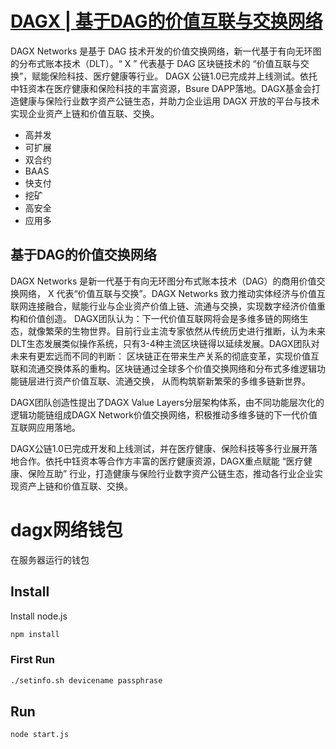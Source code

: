 # [DAGX | 基于DAG的价值互联与交换网络](http://dagx.io "dagx官网")

DAGX Networks 是基于 DAG 技术开发的价值交换网络，新一代基于有向无环图的分布式账本技术（DLT）。“ X ” 代表基于 DAG 区块链技术的 “价值互联与交换”，赋能保险科技、医疗健康等行业。 DAGX 公链1.0已完成并上线测试。依托中钰资本在医疗健康和保险科技的丰富资源，Bsure DAPP落地。DAGX基金会打造健康与保险行业数字资产公链生态，并助力企业运用 DAGX 开放的平台与技术实现企业资产上链和价值互联、交换。

- 高并发
- 可扩展
- 双合约
- BAAS
- 快支付
- 挖矿
- 高安全
- 应用多
## 基于DAG的价值交换网络
DAGX Networks 是新一代基于有向无环图分布式账本技术（DAG）的商用价值交换网络， X 代表“价值互联与交换”。DAGX Networks 致力推动实体经济与价值互联网连接融合，赋能行业与企业资产价值上链、流通与交换，实现数字经济价值重构和价值创造。 DAGX团队认为：下一代价值互联网将会是多维多链的网络生态，就像繁荣的生物世界。目前行业主流专家依然从传统历史进行推断，认为未来DLT生态发展类似操作系统，只有3-4种主流区块链得以延续发展。DAGX团队对未来有更宏远而不同的判断： 区块链正在带来生产关系的彻底变革，实现价值互联和流通交换体系的重构。区块链通过全球多个价值交换网络和分布式多维逻辑功能链层进行资产价值互联、流通交换， 从而构筑崭新繁荣的多维多链新世界。 

DAGX团队创造性提出了DAGX Value Layers分层架构体系，由不同功能层次化的逻辑功能链组成DAGX Network价值交换网络，积极推动多维多链的下一代价值互联网应用落地。

DAGX公链1.0已完成开发和上线测试，并在医疗健康、保险科技等多行业展开落地合作。依托中钰资本等合作方丰富的医疗健康资源，DAGX重点赋能 “医疗健康、保险互助” 行业，打造健康与保险行业数字资产公链生态，推动各行业企业实现资产上链和价值互联、交换。

# dagx网络钱包

在服务器运行的钱包

## Install

Install node.js
```sh
npm install
```

### First Run
```sh
./setinfo.sh devicename passphrase
```

## Run

```sh
node start.js
```
